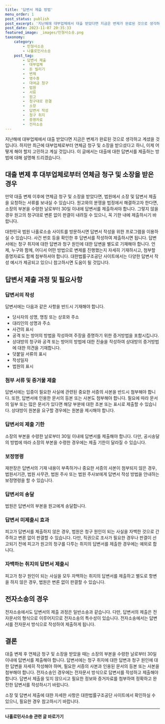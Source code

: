 ```yaml
---
title: '답변서 제출 방법'
menu_order: 1
post_status: publish
post_excerpt: '지난해에 대부업체에서 대출 받았다면 지금은 변제가 완료된 것으로 생각하고 계셨을 것입니다. 하지만 최근에 대부업체로부터 연체금 청구 및 소장을 받으셨다고 하니, 이제 어떻게 해야 할지 고민하고 계실 것입니다. 이 글에서는 대출에 대한 답변서를 제출하는 방법에 대해 설명해 드리겠습니다.'
post_date: 2023-11-07 20:35:33
featured_image: _images/민형사소송.png
taxonomy:
    category:
        - 민형사소송
        - 나홀로민사소송
    post_tag:
        - 답변서 제출
        -  대부업체
        -  돈 빌리기
        -  변제
        -  영수증
        -  대여금 청구
        -  법원
        -  서류
        -  원고
        -  청구대로 판결
        -  소장
        -  답변서 작성
        -  청구 취지
        -  증명자료
        -  전자소송
---
```




지난해에 대부업체에서 대출 받았다면 지금은 변제가 완료된 것으로 생각하고 계셨을 것입니다. 하지만 최근에 대부업체로부터 연체금 청구 및 소장을 받으셨다고 하니, 이제 어떻게 해야 할지 고민하고 계실 것입니다. 이 글에서는 대출에 대한 답변서를 제출하는 방법에 대해 설명해 드리겠습니다. 

## 대출 변제 후 대부업체로부터 연체금 청구 및 소장을 받은 경우

만약 대출 변제 이후에 연체금 청구 및 소장을 받았다면, 법원에서 소장 및 답변서 제출을 요청하는 서류를 보내실 수 있습니다. 원고와의 분쟁을 법정에서 해결하고자 한다면, 소장의 부본을 수령한 날로부터 30일 이내에 답변서를 제출하셔야 합니다. 그렇지 않을 경우 원고의 청구대로 변론 없이 판결이 내려질 수 있으니, 꼭 기한 내에 제출하시기 바랍니다.

대한민국 법원 나홀로소송 사이트를 방문하시면 답변서 작성을 위한 프로그램을 이용하실 수 있습니다. 사건 번호 등을 확인한 후 답변서를 작성하여 제출하시면 됩니다. 답변서에는 청구 취지에 대한 답변과 청구 원인에 대한 답변을 별도로 기재해야 합니다. 언제, 누구와 함께, 어디서 어떤 방법으로 변제를 진행했는지 자세히 기재하시고, 첨부할 증명자료도 함께 첨부하셔야 합니다. 대한법률구조공단 사이트에서는 다양한 답변서 작성 예시가 제공되고 있으니 참고하시면 도움이 될 것입니다.

## 답변서 제출 과정 및 필요사항

### 답변서의 작성

답변서에는 다음과 같은 사항을 반드시 기재해야 합니다.

- 당사자의 성명, 명칭 또는 상호와 주소
- 대리인의 성명과 주소
- 사건의 표시
- 공격 또는 방어의 방법을 작성하여 주장을 증명하기 위한 증거방법을 포함시킵니다.
- 상대방의 청구와 공격 또는 방어의 방법에 대한 진술을 작성하여 상대방의 증거방법에 대한 의견을 기재합니다.
- 덧붙일 서류의 표시
- 작성일자
- 법원의 표시

### 첨부 서류 및 증거물 제출

답변서에는 입증이 필요한 사실에 관련된 중요한 서증의 사본을 반드시 첨부해야 합니다. 또한, 답변서에 인용한 문서의 등본 또는 사본도 첨부해야 합니다. 필요에 따라 문서의 일부 또는 많은 문서가 있다면 해당 부분에 대한 초본 또는 표시로 제출할 수 있습니다. 상대방이 원본을 요구할 경우에는 원본을 제시해야 합니다.

### 답변서의 제출 기한

소장의 부본을 수령한 날로부터 30일 이내에 답변서를 제출해야 합니다. 다만, 공시송달의 방법에 따라 소장의 부본을 수령한 경우에는 제출 기한이 달라질 수 있습니다.

### 보정명령

재판장은 답변서의 기재 내용이 부족하거나 중요한 서증의 사본이 첨부되지 않은 경우, 법원서기관, 법원 사무관, 법원 주사 또는 법원 주사보에게 답변서 작성 방법을 안내하는 보정명령을 할 수 있습니다.

### 답변서의 송달

법원은 답변서의 부본을 원고에게 송달합니다.

### 답변서 미제출시 효과

피고가 답변서를 제출하지 않은 경우, 법원은 청구 원인이 되는 사실을 자백한 것으로 간주하고 변론 없이 판결할 수 있습니다. 다만, 직권으로 조사가 필요한 경우나 판결이 선고되기 전에 피고가 원고의 청구를 다투는 취지의 답변서를 제출한 경우에는 예외로 합니다.

### 자백하는 취지의 답변서 제출시

피고가 청구 원인이 되는 사실을 모두 자백하는 취지의 답변서를 제출하고 별도로 항변을 하지 않은 경우, 법원은 변론 없이 판결할 수 있습니다. 

## 전자소송의 경우

전자소송에서도 답변서의 제출 과정은 일반소송과 같습니다. 다만, 답변서의 제출은 전자문서의 형식으로 이루어지므로 전자소송의 특수성이 있습니다. 전자소송에서는 답변서를 전자문서 방식으로 작성하여 제출하게 됩니다.


## 결론

대출 변제 후 연체금 청구 및 소장을 받았을 때는 소장의 부본을 수령한 날로부터 30일 이내에 답변서를 제출해야 합니다. 답변서에는 청구 취지에 대한 답변과 청구 원인에 대한 답변을 자세히 작성해야 하며, 필요한 서증의 사본과 인용된 문서의 등본 또는 사본을 첨부해야 합니다. 전자소송인 경우에는 전자문서 방식으로 답변서를 작성하고 제출해야 합니다. 답변서 제출을 잊지 않으시고 필요한 정보와 증거자료를 첨부하여 정확하고 완전한 답변서를 작성하시기 바랍니다.

소장 및 답변서 제출에 대한 자세한 사항은 대한법률구조공단 사이트에서 확인하실 수 있으니, 필요한 경우 참고하시기 바랍니다.
<!-- wp:separator -->
<hr class="wp-block-separator has-alpha-channel-opacity"/>
<!-- /wp:separator -->

<!-- wp:group {"backgroundColor":"base","layout":{"type":"constrained"}} -->
<div class="wp-block-group has-base-background-color has-background"><!-- wp:paragraph {"align":"center","fontSize":"medium"} -->
<p class="has-text-align-center has-large-font-size"><strong>나홀로민사소송 관련 글 바로가기</strong></p>
<!-- /wp:paragraph -->


<!-- wp:latest-posts
{"categories":[{"id":14767,"count":19,"description":"","link":"https://uknowlaw.com/category/%eb%82%98%ed%99%80%eb%a1%9c%eb%af%bc%ec%82%ac%ec%86%8c%ec%86%a1/","name":"나홀로민사소송","slug":"나홀로민사소송","taxonomy":"category","parent":0,"meta":[],"_links":{"self":[{"href":"https://uknowlaw.com/wp-json/wp/v2/categories/14767"}],"collection":[{"href":"https://uknowlaw.com/wp-json/wp/v2/categories"}],"about":[{"href":"https://uknowlaw.com/wp-json/wp/v2/taxonomies/category"}],"wp:post_type":[{"href":"https://uknowlaw.com/wp-json/wp/v2/posts?categories=14767"}],"curies":[{"name":"wp","href":"https://api.w.org/{rel}","templated":true}]}}],"postsToShow":100,"excerptLength":28,"postLayout":"grid","columns":2,"featuredImageAlign":"left","featuredImageSizeSlug":"large","fontSize":"small"} /--></div>
<!-- /wp:group -->